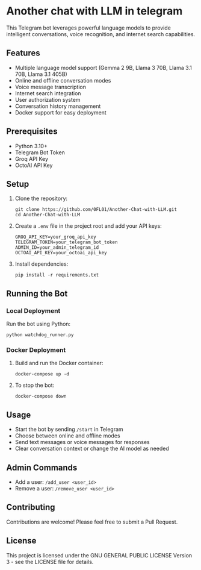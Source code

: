 # Another chat with LLM in telegram 

This Telegram bot leverages powerful language models to provide intelligent conversations, voice recognition, and internet search capabilities.

## Features

- Multiple language model support (Gemma 2 9B, Llama 3 70B, Llama 3.1 70B, Llama 3.1 405B)
- Online and offline conversation modes
- Voice message transcription
- Internet search integration
- User authorization system
- Conversation history management
- Docker support for easy deployment

## Prerequisites

- Python 3.10+
- Telegram Bot Token
- Groq API Key
- OctoAI API Key

## Setup

1. Clone the repository:
   ```
   git clone https://github.com/0FL01/Another-Chat-with-LLM.git
   cd Another-Chat-with-LLM
   ```

2. Create a `.env` file in the project root and add your API keys:
   ```
   GROQ_API_KEY=your_groq_api_key
   TELEGRAM_TOKEN=your_telegram_bot_token
   ADMIN_ID=your_admin_telegram_id
   OCTOAI_API_KEY=your_octoai_api_key
   ```

3. Install dependencies:
   ```
   pip install -r requirements.txt
   ```

## Running the Bot

### Local Deployment

Run the bot using Python:

```
python watchdog_runner.py
```

### Docker Deployment

1. Build and run the Docker container:
   ```
   docker-compose up -d
   ```

2. To stop the bot:
   ```
   docker-compose down
   ```

## Usage

- Start the bot by sending `/start` in Telegram
- Choose between online and offline modes
- Send text messages or voice messages for responses
- Clear conversation context or change the AI model as needed

## Admin Commands

- Add a user: `/add_user <user_id>`
- Remove a user: `/remove_user <user_id>`

## Contributing

Contributions are welcome! Please feel free to submit a Pull Request.

## License

This project is licensed under the GNU GENERAL PUBLIC LICENSE Version 3 - see the LICENSE file for details.
